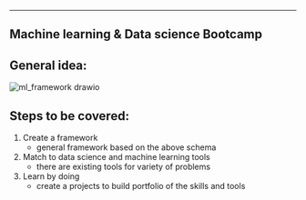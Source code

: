 ----------------------------------------
Machine learning & Data science Bootcamp
----------------------------------------

General idea:
-------------
![ml_framework drawio](https://user-images.githubusercontent.com/74961891/167399711-08876d1d-649d-41ad-9b3f-88e240925b28.png)

Steps to be covered:
--------------------
1) Create a framework
    * general framework based on the above schema
2) Match to data science and machine learning tools
    * there are existing tools for variety of problems
3) Learn by doing
    * create a projects to build portfolio of the skills and tools